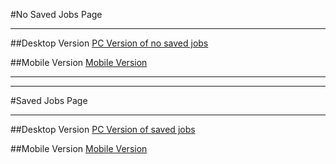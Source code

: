 #No Saved Jobs Page

<hr>

##Desktop Version
[PC Version of no saved jobs](https://github.com/arnoob16/ONLINE-JOB-PORTAL/blob/master/Saved-Jobs%20Page/UnsavedJobsPagePC.png)

##Mobile Version
[Mobile Version](https://github.com/arnoob16/ONLINE-JOB-PORTAL/blob/master/Saved-Jobs%20Page/UnsavedJobsPage.png)

<hr>
<hr>

#Saved Jobs Page

<hr>

##Desktop Version
[PC Version of saved jobs](https://github.com/arnoob16/ONLINE-JOB-PORTAL/blob/master/Saved-Jobs%20Page/SavedJobsPagePC.png)

##Mobile Version
[Mobile Version](https://github.com/arnoob16/ONLINE-JOB-PORTAL/blob/master/Saved-Jobs%20Page/SavedJobsPage.png)